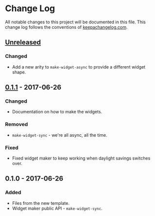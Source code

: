 # Change Log
All notable changes to this project will be documented in this file. This change log follows the conventions of [keepachangelog.com](http://keepachangelog.com/).

## [Unreleased]
### Changed
- Add a new arity to `make-widget-async` to provide a different widget shape.

## [0.1.1] - 2017-06-26
### Changed
- Documentation on how to make the widgets.

### Removed
- `make-widget-sync` - we're all async, all the time.

### Fixed
- Fixed widget maker to keep working when daylight savings switches over.

## 0.1.0 - 2017-06-26
### Added
- Files from the new template.
- Widget maker public API - `make-widget-sync`.

[Unreleased]: https://github.com/your-name/code-collector/compare/0.1.1...HEAD
[0.1.1]: https://github.com/your-name/code-collector/compare/0.1.0...0.1.1
